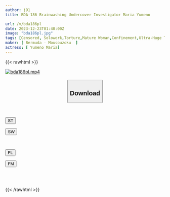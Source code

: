 ```yaml
---
author: j91
title: BDA-186 Brainwashing Undercover Investigator Maria Yumeno

url: /v/bda186pl
date: 2023-12-23T01:40:00Z
image: "bda186pl.jpg"
tags: [Censored, Solowork,Torture,Mature Woman,Confinement,Ultra-Huge Tits,Female Investigator	]
maker: [ Bermuda - Mousouzoku  ]
actress: [ Yumeno Maria]
---
```



{{< rawhtml >}}

<div class="video" data-videoid="2aBpDYzYjrHZgz3">
    <a href="javascript:;">
        <img src="/v/bda186pl/bda186pl.jpg" width="WIDTH" height="HEIGHT" alt="bda186pl.mp4" loading="lazy">
    </a>
</div>

<script type="text/javascript" src="https://j91.asia/asset/on-demand-st.js"></script>

<br>
  <link rel="stylesheet" href="https://j91.asia/asset/bs5.css">
  
  <center>
  <button class="btn btn-primary" type="button" data-bs-toggle="collapse" data-bs-target=".multi-collapse" aria-expanded="false" aria-controls="multiCollapseExample1 multiCollapseExample2"><h2>Download</h2></button></center>
</p>
<div class="row">
  <div class="col">
    <div class="collapse multi-collapse" id="multiCollapseExample1">
      <div class="card card-body">
	      	      <br>
<div class="buttons">  
<p><a href="https://streamtape.to/v/2aBpDYzYjrHZgz3" target="_blank"><button class="btn-hover color-3"><i class="fa fa-download"></i> ST</button></a></p>
<p><a href="https://flaswish.com/1yzufvh7s3jo" target="_blank"><button class="btn-hover color-2"><i class="fa fa-download"></i> SW</button></a></p></div>
    </div>
  </div>
</div>
  <div class="col">
    <div class="collapse multi-collapse" id="multiCollapseExample2">
      <div class="card card-body">
	      <br>
<div class="buttons">
<p><a href="javascript:;" target="_blank"><button class="btn-hover color-9"><i class="fa fa-download"></i> FL</button></a></p>
<p><a href="javascript:;" target="_blank"><button class="btn-hover color-8"><i class="fa fa-download"></i> FM</button></a></p></div>
<br><br>
      </div>
    </div>
  </div>
</div>

{{< /rawhtml >}}